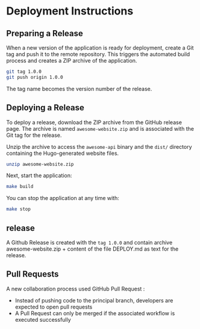 # Deployment Instructions

## Preparing a Release

When a new version of the application is ready for deployment, create a Git tag and push it to the remote repository. This triggers the automated build process and creates a ZIP archive of the application.

```bash
git tag 1.0.0
git push origin 1.0.0
```

The tag name becomes the version number of the release.

## Deploying a Release

To deploy a release, download the ZIP archive from the GitHub release page. The archive is named `awesome-website.zip` and is associated with the Git tag for the release.

Unzip the archive to access the `awesome-api` binary and the `dist/` directory containing the Hugo-generated website files.

```bash
unzip awesome-website.zip
```

Next, start the application:

```bash
make build
```

You can stop the application at any time with:

```bash
make stop
```

## release


A Github Release is created with the ```tag 1.0.0``` and contain archive awesome-website.zip + content of the file DEPLOY.md as text for the release.

## Pull Requests
A new collaboration process used GitHub Pull Request :
- Instead of pushing code to the principal branch, developers are expected to open pull requests
- A Pull Request can only be merged if the associated workflow is executed successfully

